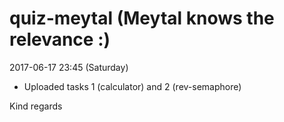 # quiz-meytal (Meytal knows the relevance :)

2017-06-17 23:45 (Saturday)
+ Uploaded tasks 1 (calculator) and 2 (rev-semaphore)


Kind regards
